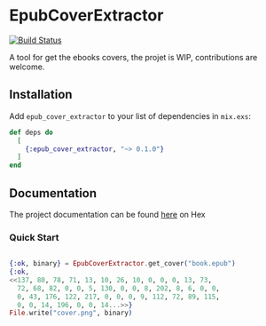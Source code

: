 # EpubCoverExtractor

[![Build Status](https://img.shields.io/endpoint.svg?url=https%3A%2F%2Factions-badge.atrox.dev%2Fzelazna%2Fepub_cover_extractor%2Fbadge&style=for-the-badge)](https://actions-badge.atrox.dev/zelazna/epub_cover_extractor/goto)

A tool for get the ebooks covers, the projet is WIP,
contributions are welcome.

## Installation

Add `epub_cover_extractor` to your list of dependencies in `mix.exs`:

```elixir
def deps do
  [
    {:epub_cover_extractor, "~> 0.1.0"}
  ]
end
```

## Documentation

The project documentation can be found [here](https://hexdocs.pm/epub_cover_extractor/api-reference.html) on Hex

### Quick Start

```elixir

{:ok, binary} = EpubCoverExtractor.get_cover("book.epub")
{:ok,
<<137, 80, 78, 71, 13, 10, 26, 10, 0, 0, 0, 13, 73,
  72, 68, 82, 0, 0, 5, 130, 0, 0, 8, 202, 8, 6, 0, 0,
  0, 43, 176, 122, 217, 0, 0, 0, 9, 112, 72, 89, 115,
  0, 0, 14, 196, 0, 0, 14...>>}
File.write("cover.png", binary)
```
